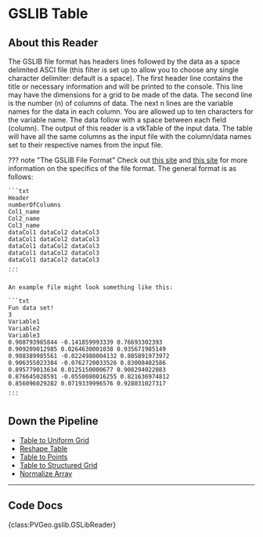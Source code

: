 [format1]: https://cals.arizona.edu/PLP/GIS/Case_Study_Af/GeoEAS/fileformat.html
[format2]: http://www.gslib.com/gslib_help/format.html

# GSLIB Table

## About this Reader
The GSLIB file format has headers lines followed by the data as a space delimited ASCI file (this filter is set up to allow you to choose any single character delimiter: default is a space). The first header line contains the title or necessary information and will be printed to the console. This line may have the dimensions for a grid to be made of the data. The second line is the number (n) of columns of data. The next n lines are the variable names for the data in each column. You are allowed up to ten characters for the variable name. The data follow with a space between each field (column). The output of this reader is a vtkTable of the input data. The table will have all the same columns as the input file with the column/data names set to their respective names from the input file.

??? note "The GSLIB File Format"
    Check out [this site][format1] and [this site][format2] for more information on the specifics of the file format. The general format is as follows:

    ```txt
    Header
    numberOfColumns
    Col1_name
    Col2_name
    Col3_name
    dataCol1 dataCol2 dataCol3
    dataCol1 dataCol2 dataCol3
    dataCol1 dataCol2 dataCol3
    dataCol1 dataCol2 dataCol3
    dataCol1 dataCol2 dataCol3
    ...
    ```

    An example file might look something like this:

    ```txt
    Fun data set!
    3
    Variable1
    Variable2
    Variable3
    0.908793985844 -0.141859993339 0.76693302393
    0.909209012985 0.0264630001038 0.935671985149
    0.908389985561 -0.0224980004132 0.885891973972
    0.906355023384 -0.0762720033526 0.83008402586
    0.895779013634 0.0125150000677 0.908294022083
    0.876645028591 -0.0550080016255 0.821636974812
    0.856096029282 0.0719339996576 0.928031027317
    ...
    ```

## Down the Pipeline
- [Table to Uniform Grid](../grids/table-to-uniform-grid.md)
- [Reshape Table](../filters-general/reshape-table.md)
- [Table to Points](https://www.paraview.org/Wiki/ParaView/Users_Guide/List_of_filters#Table_To_Points)
- [Table to Structured Grid](https://www.paraview.org/Wiki/ParaView/Users_Guide/List_of_filters#Table_To_Structured_Grid)
- [Normalize Array](../filters-general/normalize-array.md)

-----

## Code Docs

{class:PVGeo.gslib.GSLibReader}
